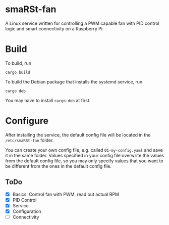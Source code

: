 # smaRSt-fan

A Linux service written for controlling a PWM capable fan with PID control logic and smart connectivity on a Raspberry Pi.

# Build
To build, run 
```
cargo build
```

To build the Debian package that installs the systemd service, run 
```
cargo deb
```

You may have to install `cargo-deb` at first.

# Configure
After installing the service, the default config file will be located in the `/etc/smaRSt-fan` folder. 

You can create your own config file, e.g. called `01-my-config.yaml` and save it in the same folder. Values specified in your config file overwrite the values from the default config file, so you may only specify values that you want to be different from the ones in the default config file.

## ToDo

- [x] Basics: Control fan with PWM, read out actual RPM
- [x] PID Control
- [x] Service
- [x] Configuration
- [ ] Connectivity
